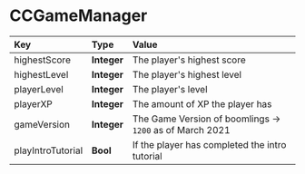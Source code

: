 # CCGameManager

| Key | Type | Value |
|:----|:-----|:------|
| highestScore | **Integer** | The player's highest score |
| highestLevel | **Integer** | The player's highest level |
| playerLevel | **Integer** | The player's level |
| playerXP | **Integer** | The amount of XP the player has |
| gameVersion | **Integer** | The Game Version of boomlings -> `1200` as of March 2021 |
| playIntroTutorial | **Bool** | If the player has completed the intro tutorial